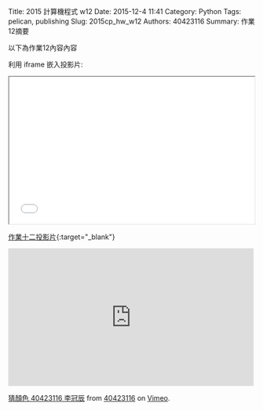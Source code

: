 Title: 2015 計算機程式 w12
Date: 2015-12-4 11:41
Category: Python
Tags: pelican, publishing
Slug: 2015cp_hw_w12
Authors: 40423116
Summary: 作業12摘要

以下為作業12內容內容

利用 iframe 嵌入投影片:

<iframe src="40423116_cp_w12_p.html" width="500" height="300"></iframe>

[作業十二投影片](40423116_cp_w12_p.html){:target="_blank"}

<iframe src="https://player.vimeo.com/video/151786803" width="500" height="281" frameborder="0" webkitallowfullscreen mozallowfullscreen allowfullscreen></iframe>
<p><a href="https://vimeo.com/151786803">猜顏色 40423116 李冠辰</a> from <a href="https://vimeo.com/user47573583">40423116</a> on <a href="https://vimeo.com">Vimeo</a>.</p>
